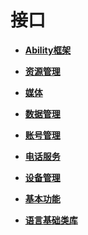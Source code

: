 # 接口



- **[Ability框架](js-apis-ability.md)**

- **[资源管理](js-apis-resource.md)**

- **[媒体](js-apis-multmedia.md)**

- **[数据管理](js-apis-data.md)**

- **[账号管理](js-apis-account.md)**

- **[电话服务](js-apis-telephony.md)**

- **[设备管理](js-apis-device-mgmt.md)**

- **[基本功能](js-apis-basic-features.md)**

- **[语言基础类库](js-apis-base-library.md)**